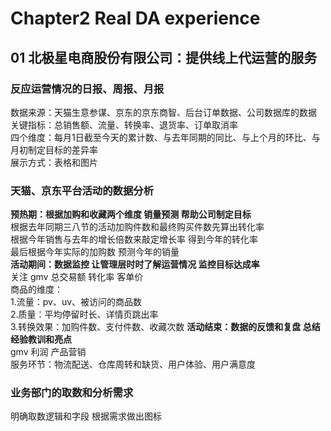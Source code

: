 # Chapter2 Real DA experience
## 01 北极星电商股份有限公司：提供线上代运营的服务
### 反应运营情况的日报、周报、月报
数据来源：天猫生意参谋、京东的京东商智、后台订单数据、公司数据库的数据  
关键指标：总销售额、流量、转换率、退货率、订单取消率  
四个维度：每月1日截至今天的累计数、与去年同期的同比、与上个月的环比、与月初制定目标的差异率  
展示方式：表格和图片
### 天猫、京东平台活动的数据分析
**预热期：根据加购和收藏两个维度 销量预测 帮助公司制定目标**  
根据去年同期三八节的活动加购件数和最终购买件数先算出转化率    
根据今年销售与去年的增长倍数来敲定增长率 得到今年的转化率  
最后根据今年实际的加购数 预测今年的销量  
**活动期间：数据监控 让管理层时时了解运营情况 监控目标达成率**  
关注 gmv 总交易额 转化率 客单价  
商品的维度：  
1.流量：pv、uv、被访问的商品数  
2.质量：平均停留时长、详情页跳出率  
3.转换效果：加购件数、支付件数、收藏次数
**活动结束：数据的反馈和复盘 总结经验教训和亮点**  
gmv 利润 
产品营销  
服务环节：物流配送、仓库周转和缺货、用户体验、用户满意度
### 业务部门的取数和分析需求
明确取数逻辑和字段 根据需求做出图标

